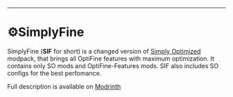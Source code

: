 <hr>

# ⚙️SimplyFine

SimplyFine (**SIF** for short) is a changed version of [Simply Optimized](https://modrinth.com/modpack/sop) modpack, that brings all OptiFine features with maximum optimization. It contains only SO mods and OptiFine-Features mods. SIF also includes SO configs for the best perfomance.

Full description is available on [Modrinth](https://modrinth.com/modpack/sif)
